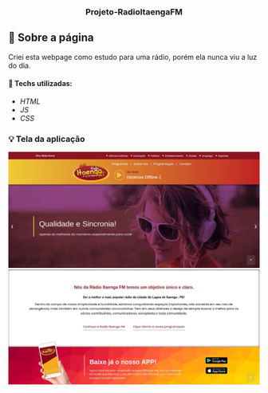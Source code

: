 <h3 align="center">
  Projeto-RadioItaengaFM
</h3>

## :rocket: Sobre a página

Criei esta webpage como estudo para uma rádio, porém ela nunca viu a luz do dia.

#### :wrench: Techs utilizadas:
* _HTML_
* _JS_
* _CSS_

### :bulb: Tela da aplicação

![image](https://github.com/JonanthaW/Projeto-RadioItaengaFM/blob/master/assets/example1.jpg)
![image](https://github.com/JonanthaW/Projeto-RadioItaengaFM/blob/master/assets/example2.jpg)
